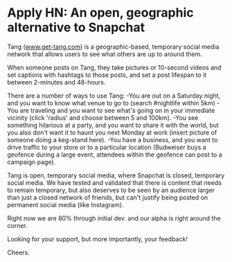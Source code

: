 # Apply HN: An open, geographic alternative to Snapchat

Tang (www.get-tang.com) is a geographic-based, temporary social media network that allows users to see what others are up to around them.<p>When someone posts on Tang, they take pictures or 10-second videos and set captions with hashtags to those posts, and set a post lifespan to it between 2-minutes and 48-hours.<p>There are a number of ways to use Tang:
-You are out on a Saturday night, and you want to know what venue to go to (search #nightlife within 5km)
-You are traveling and you want to see what&#x27;s going on in your immediate vicinity (click &#x27;radius&#x27; and choose between 5 and 100km).
-You see something hilarious at a party, and you want to share it with the world, but you also don&#x27;t want it to haunt you next Monday at work (insert picture of someone doing a keg-stand here). 
-You have a business, and you want to drive traffic to your store or to a particular location (Budweiser buys a geofence during a large event, attendees within the geofence can post to a campaign page).<p>Tang is open, temporary social media, where Snapchat is closed, temporary social media. We have tested and validated that there is content that needs to remain temporary, but also deserves to be seen by an audience larger than just a closed network of friends, but can&#x27;t justify being posted on permanent social media (like Instagram).<p>Right now we are 80% through initial dev. and our alpha is right around the corner.<p>Looking for your support, but more importantly, your feedback!<p>Cheers.
